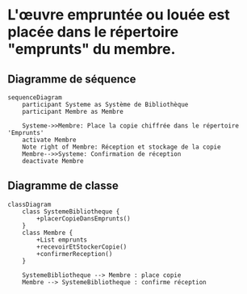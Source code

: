 # L'œuvre empruntée ou louée est placée dans le répertoire "emprunts" du membre.

## Diagramme de séquence

```mermaid
sequenceDiagram
    participant Systeme as Système de Bibliothèque
    participant Membre as Membre

    Systeme->>Membre: Place la copie chiffrée dans le répertoire 'Emprunts'
    activate Membre
    Note right of Membre: Réception et stockage de la copie
    Membre-->>Systeme: Confirmation de réception
    deactivate Membre
```

## Diagramme de classe
```mermaid
classDiagram
    class SystemeBibliotheque {
        +placerCopieDansEmprunts()
    }
    class Membre {
        +List emprunts
        +recevoirEtStockerCopie()
        +confirmerReception()
    }

    SystemeBibliotheque --> Membre : place copie
    Membre --> SystemeBibliotheque : confirme réception
```
